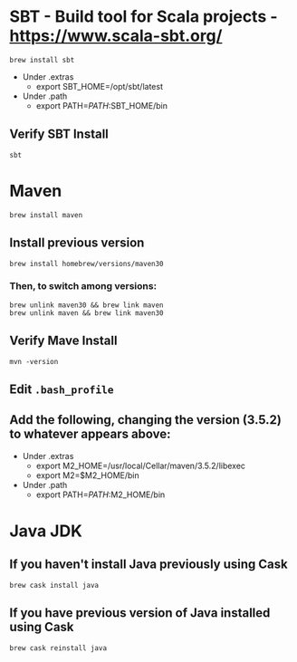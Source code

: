 # SBT - Build tool for Scala projects - https://www.scala-sbt.org/

    brew install sbt

- Under .extras
  - export SBT_HOME=/opt/sbt/latest
- Under .path
  - export PATH=$PATH:$SBT_HOME/bin

## Verify SBT Install

    sbt

# Maven

    brew install maven

## Install previous version

    brew install homebrew/versions/maven30

### Then, to switch among versions:

    brew unlink maven30 && brew link maven
    brew unlink maven && brew link maven30

## Verify Mave Install

    mvn -version

## Edit `.bash_profile`

## Add the following, changing the version (3.5.2) to whatever appears above:

- Under .extras
  - export M2_HOME=/usr/local/Cellar/maven/3.5.2/libexec
  - export M2=$M2_HOME/bin
- Under .path
  - export PATH=$PATH:$M2_HOME/bin

# Java JDK

## If you haven't install Java previously using Cask

    brew cask install java

## If you have previous version of Java installed using Cask

    brew cask reinstall java
